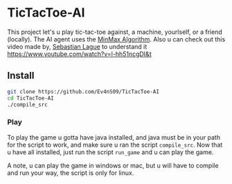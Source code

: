 # TicTacToe-AI

This project let's u play tic-tac-toe against, a machine, yourlself, or a friend (locally).
The AI agent uses the [MinMax Algorithm](https://en.wikipedia.org/wiki/Minimax). Also u can check out this video made by, [Sebastian Lague](https://github.com/SebLague) to understand it https://www.youtube.com/watch?v=l-hh51ncgDI&t

## Install

```bash
git clone https://github.com/Ev4nS09/TicTacToe-AI
cd TicTacToe-AI
./compile_src
```





### Play

To play the game u gotta have java installed, and java must be in your path for the script to work, and make sure u ran the script `compile_src`.
Now that u have all installed, just run the script `run_game` and u can play the game.
    
A note, u can play the game in windows or mac, but u will have to compile and run your way, the script is only for linux.



